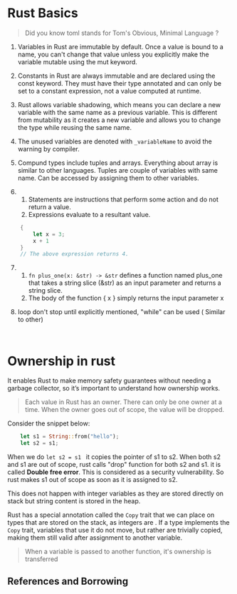# Rust Basics

> Did you know toml stands for Tom's Obvious, Minimal Language ?

1. Variables in Rust are immutable by default. Once a value is bound to a name, you can't change that value unless you explicitly make the variable mutable using the mut keyword.

2. Constants in Rust are always immutable and are declared using the const keyword. They must have their type annotated and can only be set to a constant expression, not a value computed at runtime.

3. Rust allows variable shadowing, which means you can declare a new variable with the same name as a previous variable. This is different from mutability as it creates a new variable and allows you to change the type while reusing the same name.

4. The unused variables are denoted with `_variableName` to avoid the warning by compiler.

5. Compund types include tuples and arrays. Everything about array is similar to other languages. Tuples are couple of variables with same name. Can be accessed by assigning them to other variables.

6. 1. Statements are instructions that perform some action and do not return a value.
   2. Expressions evaluate to a resultant value.

```rust
    {
        let x = 3;
        x + 1
    }
    // The above expression returns 4.
```

7. 1. `fn plus_one(x: &str) -> &str` defines a function named plus_one that takes a string slice (&str) as an input parameter and returns a string slice.
   2. The body of the function { x } simply returns the input parameter x

8. loop don't stop until explicitly mentioned, "while" can be used ( Similar to other)

` `

# Ownership in rust

It enables Rust to make memory safety guarantees without needing a garbage collector, so it’s important to understand how ownership works.

> Each value in Rust has an owner.
> There can only be one owner at a time.
> When the owner goes out of scope, the value will be dropped.

Consider the snippet below:

```rust
    let s1 = String::from("hello");
    let s2 = s1;
```

When we do `let s2 = s1 ` it copies the pointer of s1 to s2. When both s2 and s1 are out of scope, rust calls "drop" function for both s2 and s1. it is called **Double free error**. This is considered as a security vulnerability. So rust makes s1 out of scope as soon as it is assigned to s2.

This does not happen with integer variables as they are stored directly on stack but string content is stored in the heap.

Rust has a special annotation called the `Copy` trait that we can place on types that are stored on the stack, as integers are . If a type implements the `Copy` trait, variables that use it do not move, but rather are trivially copied, making them still valid after assignment to another variable.

> When a variable is passed to another function, it's ownership is transferred

## References and Borrowing
